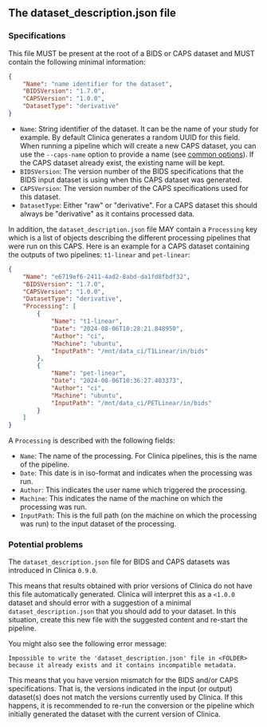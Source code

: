 ## The dataset_description.json file

### Specifications

This file MUST be present at the root of a BIDS or CAPS dataset and MUST contain the following minimal information:

```json
{
	"Name": "name identifier for the dataset",
	"BIDSVersion": "1.7.0",
	"CAPSVersion": "1.0.0",
	"DatasetType": "derivative"
}
```

- `Name`: String identifier of the dataset. It can be the name of your study for example. By default Clinica generates a random UUID for this field. When running a pipeline which will create a new CAPS dataset, you can use the `--caps-name` option to provide a name (see [common options](/Software/InteractingWithClinica.md#common-options-for-pipelines)). If the CAPS dataset already exist, the existing name will be kept.
- `BIDSVersion`: The version number of the BIDS specifications that the BIDS input dataset is using when this CAPS dataset was generated.
- `CAPSVersion`: The version number of the CAPS specifications used for this dataset.
- `DatasetType`: Either "raw" or "derivative". For a CAPS dataset this should always be "derivative" as it contains processed data.

In addition, the `dataset_description.json` file MAY contain a `Processing` key which is a list of objects describing the different processing pipelines that were run on this CAPS.
Here is an example for a CAPS dataset containing the outputs of two pipelines: `t1-linear` and `pet-linear`:

```json
{
    "Name": "e6719ef6-2411-4ad2-8abd-da1fd8fbdf32",
    "BIDSVersion": "1.7.0",
    "CAPSVersion": "1.0.0",
    "DatasetType": "derivative",
    "Processing": [
        {
            "Name": "t1-linear",
            "Date": "2024-08-06T10:28:21.848950",
            "Author": "ci",
            "Machine": "ubuntu",
            "InputPath": "/mnt/data_ci/T1Linear/in/bids"
        },
        {
            "Name": "pet-linear",
            "Date": "2024-08-06T10:36:27.403373",
            "Author": "ci",
            "Machine": "ubuntu",
            "InputPath": "/mnt/data_ci/PETLinear/in/bids"
        }
    ]
}
```

A `Processing` is described with the following fields:

- `Name`: The name of the processing. For Clinica pipelines, this is the name of the pipeline.
- `Date`: This date is in iso-format and indicates when the processing was run.
- `Author`: This indicates the user name which triggered the processing.
- `Machine`: This indicates the name of the machine on which the processing was run.
- `InputPath`: This is the full path (on the machine on which the processing was run) to the input dataset of the processing.

### Potential problems

The `dataset_description.json` file for BIDS and CAPS datasets was introduced in Clinica `0.9.0`.

This means that results obtained with prior versions of Clinica do not have this file automatically generated.
Clinica will interpret this as a `<1.0.0` dataset and should error with a suggestion of a minimal `dataset_description.json` that you should add to your dataset.
In this situation, create this new file with the suggested content and re-start the pipeline.

You might also see the following error message:

```
Impossible to write the 'dataset_description.json' file in <FOLDER> because it already exists and it contains incompatible metadata.
```

This means that you have version mismatch for the BIDS and/or CAPS specifications.
That is, the versions indicated in the input (or output) dataset(s) does not match the versions currently used by Clinica.
If this happens, it is recommended to re-run the conversion or the pipeline which initially generated the dataset with the current version of Clinica.
